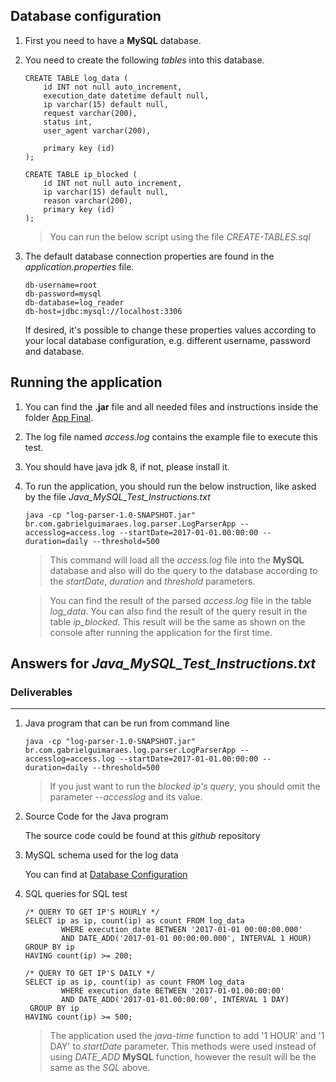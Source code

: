 ## Database configuration
1. First you need to have a **MySQL** database. 

1. You need to create the following _tables_ into this database.

    ```
    CREATE TABLE log_data (
        id INT not null auto_increment,
        execution_date datetime default null,
        ip varchar(15) default null,
        request varchar(200),
        status int,
        user_agent varchar(200),
        
        primary key (id)
    );

    CREATE TABLE ip_blocked (
        id INT not null auto_increment,
        ip varchar(15) default null,
        reason varchar(200),
        primary key (id)
    );

    ```
    > You can run the below script using the file _CREATE-TABLES.sql_

1. The default database connection properties are found in the _application.properties_ file.

    ```
    db-username=root
    db-password=mysql
    db-database=log_reader
    db-host=jdbc:mysql://localhost:3306
    ```
    If desired, it's possible to change these properties values according to your local database configuration, e.g. different username, password and database.

## Running the application

1. You can find the **.jar** file and all needed files and instructions inside the folder [App Final](app-final).

1. The log file named _access.log_ contains the example file to execute this test.

1. You should have java jdk 8, if not, please install it.

1. To run the application, you should run the below instruction, like asked by the file _Java_MySQL_Test_Instructions.txt_

    ```
    java -cp "log-parser-1.0-SNAPSHOT.jar" br.com.gabrielguimaraes.log.parser.LogParserApp --accesslog=access.log --startDate=2017-01-01.00:00:00 --duration=daily --threshold=500
    ```
    > This command will load all the _access.log_ file into the **MySQL** database and also will do the query to the database according to the _startDate_, _duration_ and _threshold_ parameters.

    > You can find the result of the parsed _access.log_ file in the table _log_data_.
    > You can also find the result of the query result in the table _ip_blocked_. This result will be the same as shown on the console after running the application for the first time.

## Answers for _Java_MySQL_Test_Instructions.txt_

### Deliverables
---
1. Java program that can be run from command line
    ```
    java -cp "log-parser-1.0-SNAPSHOT.jar" br.com.gabrielguimaraes.log.parser.LogParserApp --accesslog=access.log --startDate=2017-01-01.00:00:00 --duration=daily --threshold=500
    ```

    > If you just want to run the _blocked ip's query_, you should omit the parameter  _--accesslog_ and its value.

1. Source Code for the Java program
    
    The source code could be found at this _github_ repository 

1. MySQL schema used for the log data
    
    You can find at [Database Configuration](#database-configuration)

1. SQL queries for SQL test

    ```
    /* QUERY TO GET IP'S HOURLY */
    SELECT ip as ip, count(ip) as count FROM log_data
			WHERE execution_date BETWEEN '2017-01-01 00:00:00.000'
			AND DATE_ADD('2017-01-01 00:00:00.000', INTERVAL 1 HOUR)
	GROUP BY ip
	HAVING count(ip) >= 200;

    /* QUERY TO GET IP'S DAILY */
    SELECT ip as ip, count(ip) as count FROM log_data
			WHERE execution_date BETWEEN '2017-01-01.00:00:00'
			AND DATE_ADD('2017-01-01.00:00:00', INTERVAL 1 DAY)
	 GROUP BY ip
	HAVING count(ip) >= 500;
    ```
    > The application used the _java-time_ function to add '1 HOUR' and '1 DAY' to _startDate_ parameter. This methods were used instead of using _DATE_ADD_ **MySQL** function, however the result will be the same as the _SQL_ above.


